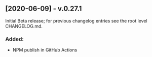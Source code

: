 ## [2020-06-09] - v.0.27.1

Initial Beta release; for previous changelog entries see the root level CHANGELOG.md.

### Added:

- NPM publish in GitHub Actions

